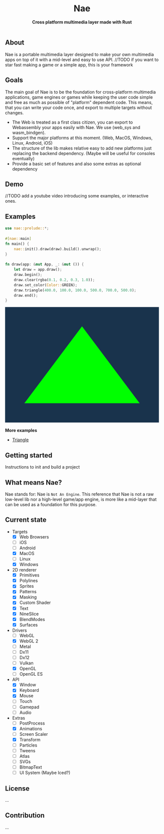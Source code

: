 <h1 align="center">Nae</h1>
<div align="center">
 <strong>
   Cross platform multimedia layer made with Rust
 </strong>
</div>

<br />

## About
Nae is a portable multimedia layer designed to make your own multimedia apps on top of it with a mid-level and easy to use API.
//TODO if you want to star fast making a game or a simple app, this is your framework

## Goals
The main goal of Nae is to be the foundation for cross-platform multimedia applications, game engines or games while keeping the user code simple
and free as much as possible of "platform" dependent code. This means, that you can write your code once, and export to multiple targets without changes.

- The Web is treated as a first class citizen, you can export to Webassembly your apps easily with Nae. We use (web_sys and wasm_bindgen).
- Support the major platforms at this moment. (Web, MacOS, Windows, Linux, Android, iOS)
- The structure of the lib makes relative easy to add new platforms just replacing the backend dependency. (Maybe will be useful for consoles eventually)
- Provide a basic set of features and also some extras as optional dependency 

## Demo
//TODO add a youtube video introducing some examples, or interactive ones.

## Examples
```rust 
use nae::prelude::*;

#[nae::main]
fn main() {
    nae::init().draw(draw).build().unwrap();
}

fn draw(app: &mut App, _: &mut ()) {
    let draw = app.draw();
    draw.begin();
    draw.clear(rgba(0.1, 0.2, 0.3, 1.0));
    draw.set_color(Color::GREEN);
    draw.triangle(400.0, 100.0, 100.0, 500.0, 700.0, 500.0);
    draw.end();
}

```
![Triangle](./assets/triangle.png)

**More examples**
- [Triangle](https://github.com/Nazariglez/nae/blob/master/examples/triangle.rs)

## Getting started
Instructions to init and build a project

## What means Nae?
Nae stands for: Nae is `Not An Engine`. This reference that Nae is not a raw low-level lib nor a high-level game/app engine, is more like a mid-layer 
that can be used as a foundation for this purpose. 

## Current state
- Targets
    - [x] Web Browsers
    - [ ] iOS
    - [ ] Android
    - [x] MacOS
    - [ ] Linux 
    - [x] Windows
- 2D renderer
    - [x] Primitives
    - [x] Polylines
    - [x] Sprites
    - [x] Patterns
    - [x] Masking
    - [x] Custom Shader
    - [x] Text
    - [x] NineSlice
    - [x] BlendModes
    - [x] Surfaces
- Drivers
    - [ ] WebGL
    - [x] WebGL 2
    - [ ] Metal
    - [ ] Dx11
    - [ ] Dx12
    - [ ] Vulkan
    - [x] OpenGL
    - [ ] OpenGL ES
- API 
    - [x] Window
    - [x] Keyboard
    - [x] Mouse
    - [ ] Touch
    - [ ] Gamepad
    - [ ] Audio
- Extras
    - [ ] PostProcess 
    - [x] Animations
    - [ ] Screen Scaler
    - [x] Transform 
    - [ ] Particles
    - [ ] Tweens
    - [ ] Atlas
    - [ ] SVGs
    - [ ] BitmapText
    - [ ] UI System (Maybe Iced?)

## License
...

## Contribution
...
